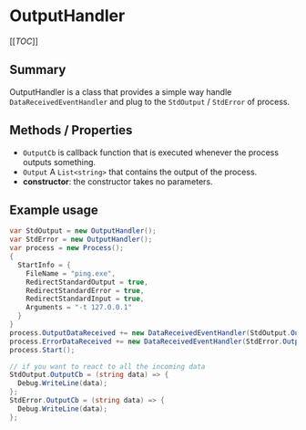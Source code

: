 # OutputHandler

[[_TOC_]]

## Summary

OutputHandler is a class that provides a simple way handle `DataReceivedEventHandler` and plug to the `StdOutput` / `StdError` of process.

## Methods / Properties

- `OutputCb` is callback function that is executed whenever the process outputs something.
- `Output` A `List<string>` that contains the output of the process.
- **constructor**: the constructor takes no parameters.

## Example usage

```csharp
var StdOutput = new OutputHandler();
var StdError = new OutputHandler();
var process = new Process();
{
  StartInfo = {
    FileName = "ping.exe",
    RedirectStandardOutput = true,
    RedirectStandardError = true,
    RedirectStandardInput = true,
    Arguments = "-t 127.0.0.1"
  }
}
process.OutputDataReceived += new DataReceivedEventHandler(StdOutput.OutputhHandler);
process.ErrorDataReceived += new DataReceivedEventHandler(StdError.OutputhHandler);
process.Start();

// if you want to react to all the incoming data
StdOutput.OutputCb = (string data) => {
  Debug.WriteLine(data);
};
StdError.OutputCb = (string data) => {
  Debug.WriteLine(data);
};
```
